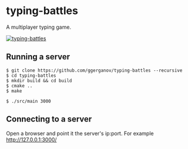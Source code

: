 # typing-battles

A multiplayer typing game.

<a href="https://i.imgur.com/Alm6Cvj.png" target="_blank">![typing-battles](https://i.imgur.com/Alm6Cvj.png)</a>

## Running a server

    $ git clone https://github.com/ggerganov/typing-battles --recursive
    $ cd typing-battles
    $ mkdir build && cd build
    $ cmake ..
    $ make
    
    $ ./src/main 3000
    
## Connecting to a server

Open a browser and point it the server's ip:port. For example http://127.0.0.1:3000/
